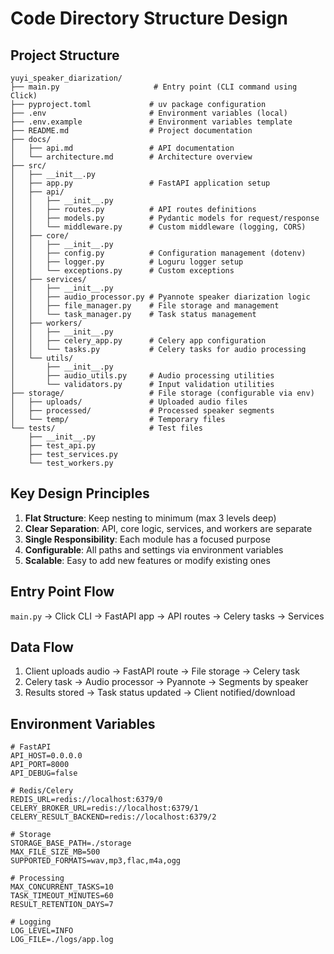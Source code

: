 # Code Directory Structure Design

## Project Structure

```
yuyi_speaker_diarization/
├── main.py                     # Entry point (CLI command using Click)
├── pyproject.toml             # uv package configuration
├── .env                       # Environment variables (local)
├── .env.example               # Environment variables template
├── README.md                  # Project documentation
├── docs/
│   ├── api.md                 # API documentation
│   └── architecture.md        # Architecture overview
├── src/
│   ├── __init__.py
│   ├── app.py                 # FastAPI application setup
│   ├── api/
│   │   ├── __init__.py
│   │   ├── routes.py          # API routes definitions
│   │   ├── models.py          # Pydantic models for request/response
│   │   └── middleware.py      # Custom middleware (logging, CORS)
│   ├── core/
│   │   ├── __init__.py
│   │   ├── config.py          # Configuration management (dotenv)
│   │   ├── logger.py          # Loguru logger setup
│   │   └── exceptions.py      # Custom exceptions
│   ├── services/
│   │   ├── __init__.py
│   │   ├── audio_processor.py # Pyannote speaker diarization logic
│   │   ├── file_manager.py    # File storage and management
│   │   └── task_manager.py    # Task status management
│   ├── workers/
│   │   ├── __init__.py
│   │   ├── celery_app.py      # Celery app configuration
│   │   └── tasks.py           # Celery tasks for audio processing
│   └── utils/
│       ├── __init__.py
│       ├── audio_utils.py     # Audio processing utilities
│       └── validators.py      # Input validation utilities
├── storage/                   # File storage (configurable via env)
│   ├── uploads/               # Uploaded audio files
│   ├── processed/             # Processed speaker segments
│   └── temp/                  # Temporary files
└── tests/                     # Test files
    ├── __init__.py
    ├── test_api.py
    ├── test_services.py
    └── test_workers.py
```

## Key Design Principles

1. **Flat Structure**: Keep nesting to minimum (max 3 levels deep)
2. **Clear Separation**: API, core logic, services, and workers are separate
3. **Single Responsibility**: Each module has a focused purpose
4. **Configurable**: All paths and settings via environment variables
5. **Scalable**: Easy to add new features or modify existing ones

## Entry Point Flow

`main.py` → Click CLI → FastAPI app → API routes → Celery tasks → Services

## Data Flow

1. Client uploads audio → FastAPI route → File storage → Celery task
2. Celery task → Audio processor → Pyannote → Segments by speaker
3. Results stored → Task status updated → Client notified/download

## Environment Variables

```env
# FastAPI
API_HOST=0.0.0.0
API_PORT=8000
API_DEBUG=false

# Redis/Celery
REDIS_URL=redis://localhost:6379/0
CELERY_BROKER_URL=redis://localhost:6379/1
CELERY_RESULT_BACKEND=redis://localhost:6379/2

# Storage
STORAGE_BASE_PATH=./storage
MAX_FILE_SIZE_MB=500
SUPPORTED_FORMATS=wav,mp3,flac,m4a,ogg

# Processing
MAX_CONCURRENT_TASKS=10
TASK_TIMEOUT_MINUTES=60
RESULT_RETENTION_DAYS=7

# Logging
LOG_LEVEL=INFO
LOG_FILE=./logs/app.log
```